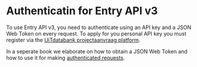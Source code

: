 ---
---

# Authenticatin for Entry API v3

To use Entry API v3, you need to authenticate using an API key and a JSON Web Token on every request. To apply for you personal API key you must register via the [UiTdatabank projectaanvraag platform](https://projectaanvraag.uitdatabank.be).

In a seperate book we elaborate on how to obtain a JSON Web Token and how to use it for making [authenticated requests](https://documentatie.uitdatabank.be/content/json-ld/latest/authentication.html).
